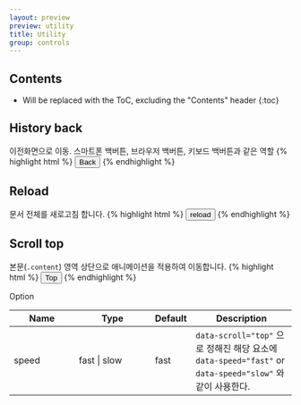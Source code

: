 ```yaml
---
layout: preview
preview: utility
title: Utility
group: controls
---
```




## Contents

* Will be replaced with the ToC, excluding the "Contents" header
{:toc}

## History back
이전화면으로 이동. 스마트폰 백버튼, 브라우저 백버튼, 키보드 백버튼과 같은 역할
{% highlight html %}
 <button class="btn btn-primary" data-history="back">Back</button>
{% endhighlight %}


## Reload
문서 전체를 새로고침 합니다.
{% highlight html %}
<button class="btn btn-primary" data-location="reload">reload</button>
{% endhighlight %}



## Scroll top
본문(`.content`) 영역 상단으로 애니메이션을 적용하여 이동합니다.
{% highlight html %}
<button class="btn btn-primary" data-scroll="top">Top</button>
{% endhighlight %}

Option

<div class="table-responsive">
  <table class="table table-bordered">
    <thead>
     <tr>
       <th style="width: 100px;">Name</th>
       <th style="width: 120px;">Type</th>
       <th style="width: 50px;">Default</th>
       <th>Description</th>
     </tr>
    </thead>
    <tbody>
     <tr>
       <td>speed</td>
       <td>fast | slow</td>
       <td>fast</td>
       <td>
        <code>data-scroll="top"</code> 으로 정해진 해당 요소에  <code>data-speed="fast"</code> or <code>data-speed="slow"</code> 와 같이 사용한다.
       </td>
     </tr>
    </tbody>
  </table>
</div>
